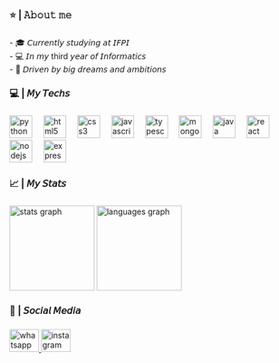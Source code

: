 <h3 align="left">⭐ | 𝙰𝚋𝚘𝚞𝚝 𝚖𝚎</h3>

###

<p align="left">- 🎓 𝘊𝘶𝘳𝘳𝘦𝘯𝘵𝘭𝘺 𝘴𝘵𝘶𝘥𝘺𝘪𝘯𝘨 𝘢𝘵 𝘐𝘍𝘗𝘐<br>- 💻 𝘐𝘯 𝘮𝘺 third 𝘺𝘦𝘢𝘳 𝘰𝘧 𝘐𝘯𝘧𝘰𝘳𝘮𝘢𝘵𝘪𝘤𝘴<br>- 🌟 𝘋𝘳𝘪𝘷𝘦𝘯 𝘣𝘺 𝘣𝘪𝘨 𝘥𝘳𝘦𝘢𝘮𝘴 𝘢𝘯𝘥 𝘢𝘮𝘣𝘪𝘵𝘪𝘰𝘯𝘴</p>

###

<h3 align="left">💻 | 𝘔𝘺 𝘛𝘦𝘤𝘩𝘴</h3>

###

<div align="left">
  <img src="https://skillicons.dev/icons?i=py" height="40" alt="python logo"  />
  <img width="12" />
  <img src="https://skillicons.dev/icons?i=html" height="40" alt="html5 logo"  />
  <img width="12" />
  <img src="https://skillicons.dev/icons?i=css" height="40" alt="css3 logo"  />
  <img width="12" />
  <img src="https://skillicons.dev/icons?i=js" height="40" alt="javascript logo"  />
  <img width="12" />
  <img src="https://skillicons.dev/icons?i=ts" height="40" alt="typescript logo"  />
  <img width="12" />
  <img src="https://skillicons.dev/icons?i=mongodb" height="40" alt="mongodb logo"  />
  <img width="12" />
  <img src="https://skillicons.dev/icons?i=java" height="40" alt="java logo"  />
  <img width="12" />
  <img src="https://skillicons.dev/icons?i=react" height="40" alt="react logo"  />
  <img width="12" />
  <img src="https://skillicons.dev/icons?i=nodejs" height="40" alt="nodejs logo"  />
  <img width="12" />
  <img src="https://skillicons.dev/icons?i=express" height="40" alt="express logo"  />
</div>

###

<h3 align="left">📈 | 𝘔𝘺 𝘚𝘵𝘢𝘵𝘴</h3>

###

<div align="left">
  <img src="https://github-readme-stats.vercel.app/api?username=kassiods&hide_title=false&hide_rank=false&show_icons=true&include_all_commits=true&count_private=true&disable_animations=false&theme=dark&locale=en&hide_border=false&order=1" height="150" alt="stats graph"  />
  <img src="https://github-readme-stats.vercel.app/api/top-langs?username=kassiods&locale=en&hide_title=false&layout=compact&card_width=320&langs_count=5&theme=dark&hide_border=false&order=2" height="150" alt="languages graph"  />
</div>

###

<h3 align="left">📱 | 𝘚𝘰𝘤𝘪𝘢𝘭 𝘔𝘦𝘥𝘪𝘢</h3>

###

<div align="left">
  <a href="https://w.app/kassio" target="_blank">
    <img src="https://raw.githubusercontent.com/maurodesouza/profile-readme-generator/master/src/assets/icons/social/whatsapp/default.svg" width="52" height="40" alt="whatsapp logo"  />
  </a>
  <a href="https://www.instagram.com/kassio.ds/" target="_blank">
    <img src="https://raw.githubusercontent.com/maurodesouza/profile-readme-generator/master/src/assets/icons/social/instagram/default.svg" width="52" height="40" alt="instagram logo"  />
  </a>
</div>

###
